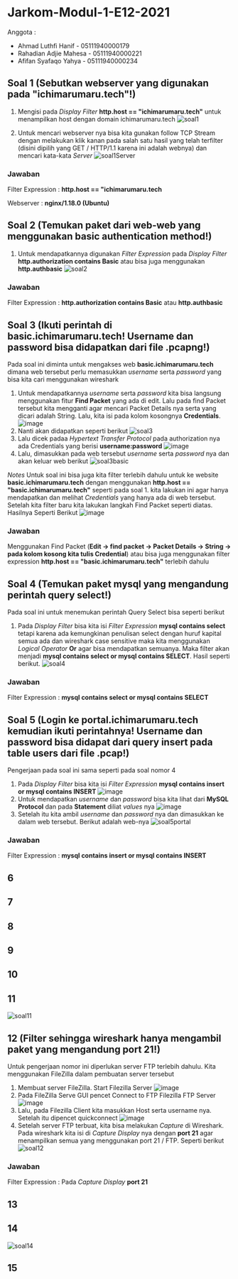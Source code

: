# Jarkom-Modul-1-E12-2021
Anggota :
- Ahmad Luthfi Hanif	  - 05111940000179
- Rahadian Adjie Mahesa	- 05111940000221
- Afifan Syafaqo Yahya	- 05111940000234
 
## Soal 1 (Sebutkan webserver yang digunakan pada "ichimarumaru.tech"!)
1. Mengisi pada *Display Filter* **http.host == "ichimarumaru.tech"** untuk menampilkan host dengan domain ichimarumaru.tech
![soal1](https://user-images.githubusercontent.com/55140514/134492368-c9acdedd-b9d5-4173-9985-47c23252fa72.png)

2. Untuk mencari webserver nya bisa kita gunakan follow TCP Stream dengan melakukan klik kanan pada salah satu hasil yang telah terfilter (disini dipilih yang GET / HTTP/1.1 karena ini adalah webnya) dan mencari kata-kata *Server*
![soal1Server](https://user-images.githubusercontent.com/55140514/134492375-f04a2029-289a-4ae0-847f-ffc8943e6053.png)

### Jawaban
Filter Expression : **http.host == "ichimarumaru.tech**

Webserver : **nginx/1.18.0 (Ubuntu)**

## Soal 2 (Temukan paket dari web-web yang menggunakan basic authentication method!)
1. Untuk mendapatkannya digunakan *Filter Expression* pada *Display Filter* **http.authorization contains Basic** atau bisa juga menggunakan **http.authbasic**
![soal2](https://user-images.githubusercontent.com/55140514/134683594-d68dd7ba-7b98-4027-af8c-c6af64d540ed.png)

### Jawaban
Filter Expression : **http.authorization contains Basic** atau **http.authbasic**

## Soal 3 (Ikuti perintah di basic.ichimarumaru.tech! Username dan password bisa didapatkan dari file .pcapng!)
Pada soal ini diminta untuk mengakses web **basic.ichimarumaru.tech** dimana web tersebut perlu memasukkan *username* serta *password* yang bisa kita cari menggunakan wireshark
1. Untuk mendapatkannya *username* serta *password* kita bisa langsung menggunakan fitur **Find Packet** yang ada di edit. Lalu pada find Packet tersebut kita mengganti agar mencari Packet Details nya serta yang dicari adalah String. Lalu, kita isi pada kolom kosongnya **Credentials**.
![image](https://user-images.githubusercontent.com/55140514/134686297-2ed6c695-4459-45c6-9b8e-5aee883f59e9.png)
2. Nanti akan didapatkan seperti berikut
![soal3](https://user-images.githubusercontent.com/55140514/134687110-cf3318ce-ed0d-41f8-b435-7bd9193c26a7.png)
3. Lalu dicek padaa *Hypertext Transfer Protocol* pada authorization nya ada Credentials yang berisi **username:password** 
![image](https://user-images.githubusercontent.com/55140514/134686797-47d37d56-196b-477a-972a-c4e1bb30cf9d.png)
4. Lalu, dimasukkan pada web tersebut *username* serta *password* nya dan akan keluar web berikut
![soal3basic](https://user-images.githubusercontent.com/55140514/134686999-b471216f-2e73-440f-a5ea-a6fc7931fb98.png)

*Notes*
Untuk soal ini bisa juga kita filter terlebih dahulu untuk ke website **basic.ichimarumaru.tech** dengan menggunakan **http.host == "basic.ichimarumaru.tech"** seperti pada soal 1. kita lakukan ini agar hanya mendapatkan dan melihat *Credentials* yang hanya ada di web tersebut. Setelah kita filter baru kita lakukan langkah Find Packet seperti diatas. Hasilnya Seperti Berikut
![image](https://user-images.githubusercontent.com/55140514/134687798-02fd0c41-8f01-4985-a9c5-b75cdeb6a189.png)

### Jawaban
Menggunakan Find Packet (**Edit -> find packet -> Packet Details -> String -> pada kolom kosong kita tulis Credential**)
atau bisa juga menggunakan filter expression **http.host == "basic.ichimarumaru.tech"** terlebih dahulu

## Soal 4 (Temukan paket mysql yang mengandung perintah query select!)
Pada soal ini untuk menemukan perintah Query Select bisa seperti berikut
1. Pada *Display Filter* bisa kita isi *Filter Expression* **mysql contains select** tetapi karena ada kemungkinan penulisan select dengan huruf kapital semua ada dan wireshark case sensitive maka kita menggunakan *Logical Operator* **Or** agar bisa mendapatkan semuanya. Maka filter akan menjadi **mysql contains select or mysql contains SELECT**. Hasil seperti berikut.
![soal4](https://user-images.githubusercontent.com/55140514/134679265-356b552a-5984-4964-b9a1-a3381d66e6dc.png)

### Jawaban
Filter Expression : **mysql contains select or mysql contains SELECT**

## Soal 5 (Login ke portal.ichimarumaru.tech kemudian ikuti perintahnya! Username dan password bisa didapat dari query insert pada table users dari file .pcap!)
Pengerjaan pada soal ini sama seperti pada soal nomor 4
1. Pada *Display Filter* bisa kita isi *Filter Expression* **mysql contains insert or mysql contains INSERT**
![image](https://user-images.githubusercontent.com/55140514/134700609-ed63596f-766d-4061-b5b9-3a03dead716e.png)
2. Untuk mendapatkan *username* dan *password* bisa kita lihat dari **MySQL Protocol** dan pada **Statement** diliat *values* nya
![image](https://user-images.githubusercontent.com/55140514/134706330-e4f50f43-a4fa-4289-8588-9fe28ec271c2.png)
3. Setelah itu kita ambil *username* dan *password* nya dan dimasukkan ke dalam web tersebut. Berikut adalah web-nya
![soal5portal](https://user-images.githubusercontent.com/55140514/134680387-f49aade5-b050-41e2-b005-05791641d708.png)

### Jawaban
Filter Expression : **mysql contains insert or mysql contains INSERT**

## 6

## 7
## 8
## 9
## 10
## 11
![soal11](https://user-images.githubusercontent.com/55140514/134503854-a805092d-5706-47f8-b343-73a898334b3b.png)

## 12 (Filter sehingga wireshark hanya mengambil paket yang mengandung port 21!)
Untuk pengerjaan nomor ini diperlukan server FTP terlebih dahulu. Kita menggunakan FileZilla dalam pembuatan server tersebut
1. Membuat server FileZilla. Start Filezilla Server
![image](https://user-images.githubusercontent.com/55140514/134707335-b4ce7080-1a55-448f-80b0-045aaffbd612.png)
2. Pada FileZilla Serve GUI pencet Connect to FTP Filezilla FTP Server
![image](https://user-images.githubusercontent.com/55140514/134707538-3070ef76-747a-4581-af51-e9d11b933bff.png)
3. Lalu, pada Filezilla Client kita masukkan Host serta username nya. Setelah itu dipencet quickconnect
![image](https://user-images.githubusercontent.com/55140514/134707676-de8f2ab9-f9e4-47f0-b675-abc4cb3b0cca.png)
4. Setelah server FTP terbuat, kita bisa melakukan *Capture* di Wireshark. Pada wireshark kita isi di *Capture Display* nya dengan **port 21** agar menampilkan semua yang menggunakan port 21 / FTP. Seperti berikut
![soal12](https://user-images.githubusercontent.com/55140514/134503887-0ad07ed6-c8f2-4165-b586-e03ffabbc02b.png)

### Jawaban
Filter Expression : Pada *Capture Display* **port 21**

## 13

## 14
![soal14](https://user-images.githubusercontent.com/55140514/134504096-2bc2fea0-e91b-41fc-89c2-48b1f2cc4784.png)

## 15
